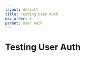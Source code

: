 ```yaml
---
layout: default
title: Testing User Auth
nav_order: 4
parent: User Auth
---
```


# Testing User Auth